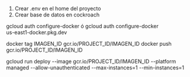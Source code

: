 1. Crear .env en el home del proyecto
2. Crear base de datos en cockroach

gcloud auth configure-docker ó gcloud auth configure-docker \
us-east1-docker.pkg.dev

docker tag IMAGEN_ID gcr.io/PROJECT_ID/IMAGEN_ID
docker push gcr.io/PROJECT_ID/IMAGEN_ID

gcloud run deploy --image gcr.io/PROJECT_ID/IMAGEN_ID --platform managed --allow-unauthenticated --max-instances=1 --min-instances=1